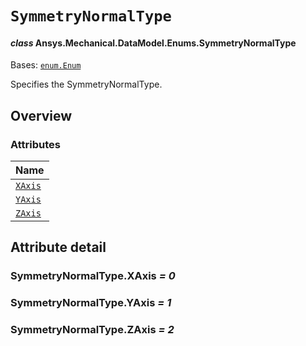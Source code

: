 # `SymmetryNormalType`

<a id="ansys.mechanical.stubs.v241.Ansys.Mechanical.DataModel.Enums.SymmetryNormalType"></a>

#### *class* Ansys.Mechanical.DataModel.Enums.SymmetryNormalType

Bases: [`enum.Enum`](https://docs.python.org/3/library/enum.html#enum.Enum)

Specifies the SymmetryNormalType.

<!-- !! processed by numpydoc !! -->

<a id="overview"></a>

## Overview

### Attributes

| Name |
| ---------------------------------------- |
| [`XAxis`](#SymmetryNormalType.XAxis) |
| [`YAxis`](#SymmetryNormalType.YAxis) |
| [`ZAxis`](#SymmetryNormalType.ZAxis) |

<a id="attribute-detail"></a>

## Attribute detail

<a id="SymmetryNormalType.XAxis"></a>

### SymmetryNormalType.XAxis *= 0*

<a id="SymmetryNormalType.YAxis"></a>

### SymmetryNormalType.YAxis *= 1*

<a id="SymmetryNormalType.ZAxis"></a>

### SymmetryNormalType.ZAxis *= 2*


